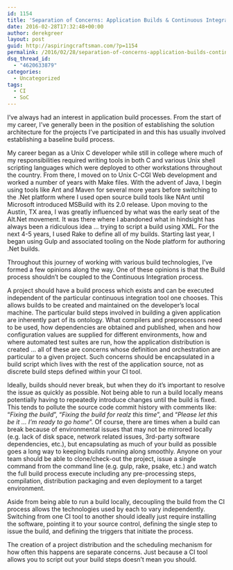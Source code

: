 ```yaml
---
id: 1154
title: 'Separation of Concerns: Application Builds & Continuous Integration'
date: 2016-02-28T17:32:48+00:00
author: derekgreer
layout: post
guid: http://aspiringcraftsman.com/?p=1154
permalink: /2016/02/28/separation-of-concerns-application-builds-continuous-integration/
dsq_thread_id:
  - "4620633879"
categories:
  - Uncategorized
tags:
  - CI
  - SoC
---
```

I’ve always had an interest in application build processes. From the start of my career, I’ve generally been in the position of establishing the solution architecture for the projects I’ve participated in and this has usually involved establishing a baseline build process.

My <noindex></noindex> career began as a Unix C developer while still in college where much of my responsibilities required writing tools in both C and various Unix shell scripting languages which were deployed to other workstations throughout the country. From there, I moved on to Unix C-CGI Web development and worked a number of years with Make files. With the advent of Java, I begin using tools like Ant and Maven for several more years before switching to the .Net platform where I used open source build tools like NAnt until Microsoft introduced MSBuild with its 2.0 release. Upon moving to the Austin, TX area, I was greatly influenced by what was the early seat of the Alt.Net movement. It was there where I abandoned what in hindsight has always been a ridiculous idea … trying to script a build using XML. For the next 4-5 years, I used Rake to define all of my builds. Starting last year, I began using Gulp and associated tooling on the Node platform for authoring .Net builds.

Throughout this journey of working with various build technologies, I’ve formed a few opinions along the way. One of these opinions is that the Build process shouldn’t be coupled to the Continuous Integration process.

A project should have a build process which exists and can be executed independent of the particular continuous integration tool one chooses. This allows builds to be created and maintained on the developer&#8217;s local machine. The particular build steps involved in building a given application are inherently part of its ontology. What compilers and preprocessors need to be used, how dependencies are obtained and published, when and how configuration values are supplied for different environments, how and where automated test suites are run, how the application distribution is created &#8230; all of these are concerns whose definition and orchestration are particular to a given project. Such concerns should be encapsulated in a build script which lives with the rest of the application source, not as discrete build steps defined within your CI tool.

Ideally, builds should never break, but when they do it’s important to resolve the issue as quickly as possible. Not being able to run a build locally means potentially having to repeatedly introduce changes until the build is fixed. This tends to pollute the source code commit history with comments like: “_Fixing the build_”, “_Fixing the build for realz this time_”, and “_Please let this be it … I’m ready to go home_”. Of course, there are times when a build can break because of environmental issues that may not be mirrored locally (e.g. lack of disk space, network related issues, 3rd-party software dependencies, etc.), but encapsulating as much of your build as possible goes a long way to keeping builds running along smoothly. Anyone on your team should be able to clone/check-out the project, issue a single command from the command line (e.g. gulp, rake, psake, etc.) and watch the full build process execute including any pre-processing steps, compilation, distribution packaging and even deployment to a target environment.

Aside from being able to run a build locally, decoupling the build from the CI process allows the technologies used by each to vary independently. Switching from one CI tool to another should ideally just require installing the software, pointing it to your source control, defining the single step to issue the build, and defining the triggers that initiate the process.

The creation of a project distribution and the scheduling mechanism for how often this happens are separate concerns. Just because a CI tool allows you to script out your build steps doesn’t mean you should.
